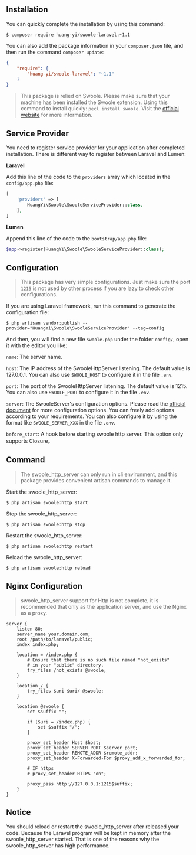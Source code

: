 ## Installation

You can quickly complete the installation by using this command:

```
$ composer require huang-yi/swoole-laravel:~1.1
```

You can also add the package information in your `composer.json` file, and then run the command `composer update`:

```json
{
    "require": {
        "huang-yi/swoole-laravel": "~1.1"
    }
}
```

> This package is relied on Swoole. Please make sure that your machine has been installed the Swoole extension. Using this command to install quickly: `pecl install swoole`. Visit the [official website](https://wiki.swoole.com/wiki/page/6.html) for more information.

## Service Provider

You need to register service provider for your application after completed installation. There is different way to register between Laravel and Lumen:

**Laravel**

Add this line of the code to the `providers` array which located in the `config/app.php` file:

```php
[
    'providers' => [
        HuangYi\Swoole\SwooleServiceProvider::class,
    ],
]
```

**Lumen**

Append this line of the code to the `bootstrap/app.php` file:

```php
$app->register(HuangYi\Swoole\SwooleServiceProvider::class);
```

## Configuration

> This package has very simple configurations. Just make sure the port `1215` is not used by other process if you are lazy to check other configurations.

If you are using Laravel framework, run this command to generate the configuration file:

```
$ php artisan vendor:publish --provider="HuangYi\Swoole\SwooleServiceProvider" --tag=config
```

And then, you will find a new file `swoole.php` under the folder `config/`, open it with the editor you like:

`name`: The server name.

`host`: The IP address of the SwooleHttpServer listening. The default value is 127.0.0.1. You can also use `SWOOLE_HOST` to configure it in the file `.env`.

`port`: The port of the SwooleHttpServer listening. The default value is 1215. You can also use `SWOOLE_PORT` to configure it in the file `.env`.

`server`: The SwooleServer's configuration options. Please read the [official document](https://wiki.swoole.com/wiki/page/274.html) for more configuration options. You can freely add options according to your requirements. You can also configure it by using the format like `SWOOLE_SERVER_XXX` in the file `.env`.

`before_start`: A hook before starting swoole http server. This option only supports Closure。

## Command

> The swoole_http_server can only run in cli environment, and this package provides convenient artisan commands to manage it.

Start the swoole_http_server:

```
$ php artisan swoole:http start
```

Stop the swoole_http_server:

```
$ php artisan swoole:http stop
```

Restart the swoole_http_server:

```
$ php artisan swoole:http restart
```

Reload the swoole_http_server:

```
$ php artisan swoole:http reload
```

## Nginx Configuration

> swoole_http_server support for Http is not complete, it is recommended that only as the application server, and use the Nginx as a proxy.

```nginx
server {
    listen 80;
    server_name your.domain.com;
    root /path/to/laravel/public;
    index index.php;

    location = /index.php {
        # Ensure that there is no such file named "not_exists"
        # in your "public" directory.
        try_files /not_exists @swoole;
    }

    location / {
        try_files $uri $uri/ @swoole;
    }

    location @swoole {
        set $suffix "";
        
        if ($uri = /index.php) {
            set $suffix "/";
        }
    
        proxy_set_header Host $host;
        proxy_set_header SERVER_PORT $server_port;
        proxy_set_header REMOTE_ADDR $remote_addr;
        proxy_set_header X-Forwarded-For $proxy_add_x_forwarded_for;

        # IF https
        # proxy_set_header HTTPS "on";

        proxy_pass http://127.0.0.1:1215$suffix;
    }
}
```

## Notice

You should reload or restart the swoole_http_server after released your code. Because the Laravel program will be kept in memory after the swoole_http_server started. That is one of the reasons why the swoole_http_server has high performance.
